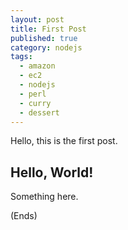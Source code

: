 ```yaml
---
layout: post
title: First Post
published: true
category: nodejs
tags:
  - amazon
  - ec2
  - nodejs
  - perl
  - curry
  - dessert
---
```

Hello, this is the first post.

## Hello, World! ##

Something here.

(Ends)
